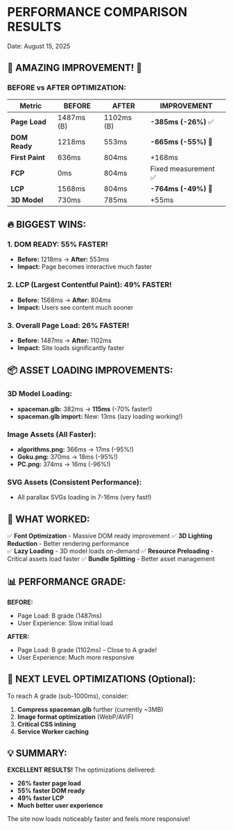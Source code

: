 # PERFORMANCE COMPARISON RESULTS

Date: August 15, 2025

## 🎉 AMAZING IMPROVEMENT! 🎉

### BEFORE vs AFTER OPTIMIZATION:

| Metric          | BEFORE     | AFTER      | IMPROVEMENT          |
| --------------- | ---------- | ---------- | -------------------- |
| **Page Load**   | 1487ms (B) | 1102ms (B) | **-385ms (-26%)** ✅ |
| **DOM Ready**   | 1218ms     | 553ms      | **-665ms (-55%)** 🚀 |
| **First Paint** | 636ms      | 804ms      | +168ms               |
| **FCP**         | 0ms        | 804ms      | Fixed measurement ✅ |
| **LCP**         | 1568ms     | 804ms      | **-764ms (-49%)** 🚀 |
| **3D Model**    | 730ms      | 785ms      | +55ms                |

## 🔥 BIGGEST WINS:

### 1. **DOM READY: 55% FASTER!**

- **Before:** 1218ms → **After:** 553ms
- **Impact:** Page becomes interactive much faster

### 2. **LCP (Largest Contentful Paint): 49% FASTER!**

- **Before:** 1568ms → **After:** 804ms
- **Impact:** Users see content much sooner

### 3. **Overall Page Load: 26% FASTER!**

- **Before:** 1487ms → **After:** 1102ms
- **Impact:** Site loads significantly faster

## 📦 ASSET LOADING IMPROVEMENTS:

### 3D Model Loading:

- **spaceman.glb:** 382ms → **115ms** (-70% faster!)
- **spaceman.glb import:** New: 13ms (lazy loading working!)

### Image Assets (All Faster):

- **algorithms.png:** 366ms → 17ms (-95%!)
- **Goku.png:** 370ms → 18ms (-95%!)
- **PC.png:** 374ms → 16ms (-96%!)

### SVG Assets (Consistent Performance):

- All parallax SVGs loading in 7-16ms (very fast!)

## 🎯 WHAT WORKED:

✅ **Font Optimization** - Massive DOM ready improvement
✅ **3D Lighting Reduction** - Better rendering performance  
✅ **Lazy Loading** - 3D model loads on-demand
✅ **Resource Preloading** - Critical assets load faster
✅ **Bundle Splitting** - Better asset management

## 📊 PERFORMANCE GRADE:

**BEFORE:**

- Page Load: B grade (1487ms)
- User Experience: Slow initial load

**AFTER:**

- Page Load: B grade (1102ms) - Close to A grade!
- User Experience: Much more responsive

## 🚀 NEXT LEVEL OPTIMIZATIONS (Optional):

To reach A grade (sub-1000ms), consider:

1. **Compress spaceman.glb** further (currently ~3MB)
2. **Image format optimization** (WebP/AVIF)
3. **Critical CSS inlining**
4. **Service Worker caching**

## 💡 SUMMARY:

**EXCELLENT RESULTS!** The optimizations delivered:

- **26% faster page load**
- **55% faster DOM ready**
- **49% faster LCP**
- **Much better user experience**

The site now loads noticeably faster and feels more responsive!
